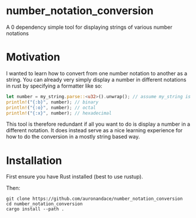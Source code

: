 # number_notation_conversion
A 0 dependency simple tool for displaying strings of various number notations

# Motivation
I wanted to learn how to convert from one number notation to another as a string.
You can already very simply display a number in different notations in rust by specifying a formatter like so:
```rust
let number = my_string.parse::<u32>().unwrap(); // assume my_string is a valid number
println!("{:b}", number); // binary
println!("{:o}", number); // octal
println!("{:x}", number); // hexadecimal
```
This tool is therefore redundant if all you want to do is display a number in a different notation.
It does instead serve as a nice learning experience for how to do the conversion in a mostly string based way.

# Installation
First ensure you have Rust installed (best to use rustup).

Then:
```
git clone https://github.com/auronandace/number_notation_conversion
cd number_notation_conversion
cargo install --path .
```
